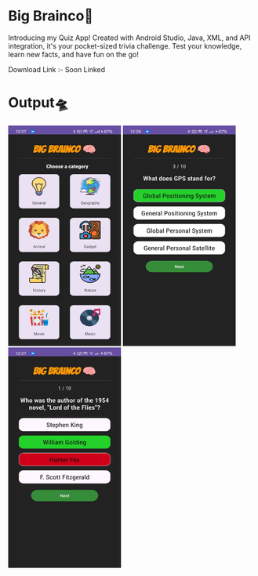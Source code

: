 # Big Brainco🧠

Introducing my Quiz App! Created with Android Studio, Java, XML, and API integration, it's your pocket-sized trivia challenge. Test your knowledge, learn new facts, and have fun on the go!

Download Link :- Soon Linked

# Output🛸

<p align="left">
  <img src="https://github.com/TechnoKrishna/Big-Brainco/blob/840860373c7ccc193b8ebf0eae3193c68446b421/Output/Output%201.jpeg" width="230" height="450" title="output 1">
  <img src="https://github.com/TechnoKrishna/Big-Brainco/blob/840860373c7ccc193b8ebf0eae3193c68446b421/Output/Output%202.jpeg" width="230" height="450" title="output 2">
  <img src="https://github.com/TechnoKrishna/Big-Brainco/blob/840860373c7ccc193b8ebf0eae3193c68446b421/Output/Output%203.jpeg" width="230" height="450" title="output 3">
</p>
